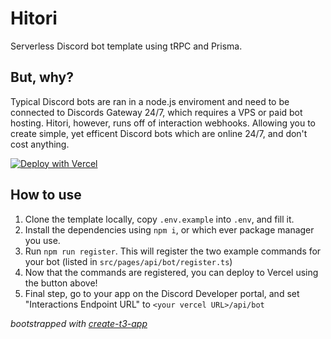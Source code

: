 # Hitori

Serverless Discord bot template using tRPC and Prisma.

## But, why?

Typical Discord bots are ran in a node.js enviroment and need to be connected to Discords Gateway 24/7, which requires a VPS or paid bot hosting. Hitori, however, runs off of interaction webhooks. Allowing you to create simple, yet efficent Discord bots which are online 24/7, and don't cost anything.

[![Deploy with Vercel](https://vercel.com/button)](https://vercel.com/new/clone?repository-url=https%3A%2F%2Fgithub.com%2Fastridlol%2Fhitori&env=DATABASE_URL,DISCORD_CLIENT_ID,DISCORD_BOT_TOKEN,DISCORD_PUBLIC_KEY&repository-name=hitori-bot)

## How to use

1. Clone the template locally, copy `.env.example` into `.env`, and fill it.
2. Install the dependencies using `npm i`, or which ever package manager you use.
3. Run `npm run register`. This will register the two example commands for your bot (listed in `src/pages/api/bot/register.ts`)
4. Now that the commands are registered, you can deploy to Vercel using the button above!
5. Final step, go to your app on the Discord Developer portal, and set "Interactions Endpoint URL" to `<your vercel URL>/api/bot`

_bootstrapped with [create-t3-app](https://create.t3.gg/)_
